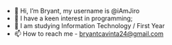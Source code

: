- 👋 Hi, I’m Bryant, my username is @iAmJiro
- 👀 I have a keen interest in programming;
- 🌱 I am studying Information Technology / First Year
- 📫 How to reach me - bryantcavinta24@gmail.com
